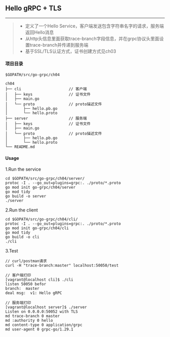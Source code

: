 ## Hello gRPC + TLS

------

> * 定义了一个Hello Service，客户端发送包含字符串名字的请求，服务端返回Hello消息
> * 从http头信息里面获取trace-branch字段信息，并在grpc协议头里面设置trace-branch并传递到服务端
> * 基于SSL/TLS认证方式，证书创建方式见ch03

#### 项目目录
```
$GOPATH/src/go-grpc/ch04

ch04
├── cli                     // 客户端
│   ├── keys                // 证书文件
│   ├── main.go
│   └── proto               // proto描述文件
│       ├── hello.pb.go
│       └── hello.proto
├── server                  // 服务端
│   ├── keys                // 证书文件
│   ├── main.go
│   └── proto               // proto描述文件
│       ├── hello.pb.go
│       └── hello.proto
└── README.md
```

#### Usage

1.Run the service
```
cd $GOPATH/src/go-grpc/ch04/server/
protoc -I . --go_out=plugins=grpc:. ./proto/*.proto
go mod init go-grpc/ch04/server
go mod tidy
go build -o server
./server
```

2.Run the client
```
cd $GOPATH/src/go-grpc/ch04/cli/
protoc -I . --go_out=plugins=grpc:. ./proto/*.proto
go mod init go-grpc/ch04/cli
go mod tidy
go build -o cli
./cli
```

3.Test
```
// curl/postman请求
curl -H "trace-branch:master" localhost:50050/test

// 客户端打印
[vagrant@localhost cli]$ ./cli
listen 50050 befor
branch:  master
deal msg:  v1: Hello gRPC

// 服务端打印
[vagrant@localhost server]$ ./server
Listen on 0.0.0.0:50052 with TLS
md trace-branch 0 master
md :authority 0 hello
md content-type 0 application/grpc
md user-agent 0 grpc-go/1.29.1

```